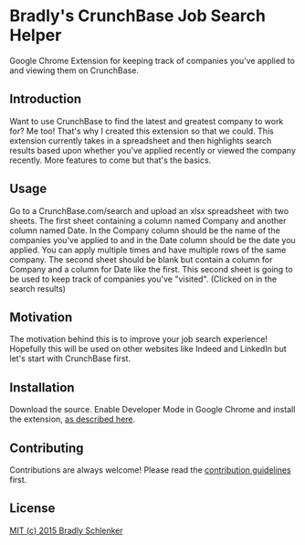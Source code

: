 # Bradly's CrunchBase Job Search Helper
Google Chrome Extension for keeping track of companies you've applied to and viewing them on CrunchBase.

## Introduction

Want to use CrunchBase to find the latest and greatest company to work for? Me too! That's why I created this extension so that we could. This extension currently takes in a spreadsheet and then highlights search results based upon whether you've applied recently or viewed the company recently. More features to come but that's the basics.

## Usage

Go to a CrunchBase.com/search and upload an xlsx spreadsheet with two sheets. The first sheet containing a column named Company and another column named Date. In the Company column should be the name of the companies you've applied to and in the Date column should be the date you applied. You can apply multiple times and have multiple rows of the same company. The second sheet should be blank but contain a column for Company and a column for Date like the first. This second sheet is going to be used to keep track of companies you've "visited". (Clicked on in the search results)

## Motivation

The motivation behind this is to improve your job search experience! Hopefully this will be used on other websites like Indeed and LinkedIn but let's start with CrunchBase first.

## Installation

Download the source. Enable Developer Mode in Google Chrome and install the extension, [as described here](https://developer.chrome.com/extensions/getstarted#unpacked).

## Contributing

Contributions are always welcome!
Please read the [contribution guidelines](contributing.md) first.

## License

[MIT (c) 2015 Bradly Schlenker](LICENSE)
